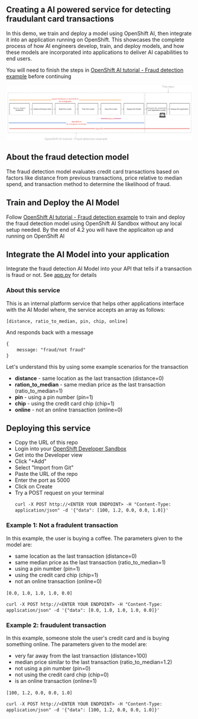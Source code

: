 ## Creating a AI powered service for detecting fraudulant card transactions
In this demo, we train and deploy a model using OpenShift AI, then integrate it into an application running on OpenShift. This showcases the complete process of how AI engineers develop, train, and deploy models, and how these models are incorporated into applications to deliver AI capabilities to end users.

You will need to finish the steps in [OpenShift AI tutorial - Fraud detection example](https://docs.redhat.com/en/documentation/red_hat_openshift_ai_self-managed/2-latest/html/openshift_ai_tutorial_-_fraud_detection_example/index) before continuing

![Screenshot](image.png)


## About the fraud detection model

The fraud detection model evaluates credit card transactions based on factors like distance from previous transactions, price relative to median spend, and transaction method to determine the likelihood of fraud. 

## Train and Deploy the AI Model

Follow [OpenShift AI tutorial - Fraud detection example](https://docs.redhat.com/en/documentation/red_hat_openshift_ai_self-managed/2-latest/html/openshift_ai_tutorial_-_fraud_detection_example/index) to train and deploy the fraud detection model using OpenShift AI Sandbox without any local setup needed. By the end of 4.2 you will have the applicaiton up and running on OpenShift AI

## Integrate the AI Model into your application
Integrate the fraud detection AI Model into your API that tells if a transaction is fraud or not. See [app.py](https://github.com/yashwanthm/ai-fraud-detection-demo-api/blob/main/app.py) for details

### About this service

This is an internal platform service that helps other applications interface with the AI Model where, the service accepts an array as follows:

    [distance, ratio_to_median, pin, chip, online]

And responds back with a message

    {
	    message: "fraud/not fraud"
    }

Let's understand this by using some example scenarios for the transaction
-   **distance** - same location as the last transaction (distance=0)
-   **ration_to_median** - same median price as the last transaction (ratio_to_median=1)
-   **pin** - using a pin number (pin=1)
-   **chip** - using the credit card chip (chip=1)
-   **online** - not an online transaction (online=0)

## Deploying this service

- Copy the URL of this repo
- Login into your [OpenShift Developer Sandbox](https://console.redhat.com/openshift/sandbox)
- Get into the Developer view 
- Click "+Add"
- Select "Import from Git"
- Paste the URL of the repo
- Enter the port as 5000
- Click on Create
- Try a POST request on your terminal
    ```
    curl -X POST http://<ENTER YOUR ENDPOINT> -H "Content-Type: application/json" -d '{"data": [100, 1.2, 0.0, 0.0, 1.0]}' 
    ```

### Example 1: Not a fradulent transaction
In this example, the user is buying a coffee. The parameters given to the model are:
-   same location as the last transaction (distance=0)
-   same median price as the last transaction (ratio_to_median=1)
-   using a pin number (pin=1)
-   using the credit card chip (chip=1)
-   not an online transaction (online=0)

`[0.0, 1.0, 1.0, 1.0, 0.0]`

```
curl -X POST http://<ENTER YOUR ENDPOINT> -H "Content-Type: application/json" -d '{"data": [0.0, 1.0, 1.0, 1.0, 0.0]}'
```

### Example 2: fraudulent transaction
In this example, someone stole the user's credit card and is buying something online. The parameters given to the model are:

-   very far away from the last transaction (distance=100)
-   median price similar to the last transaction (ratio_to_median=1.2)
-   not using a pin number (pin=0)
-   not using the credit card chip (chip=0)
-   is an online transaction (online=1)

`[100, 1.2, 0.0, 0.0, 1.0]`
```
curl -X POST http://<ENTER YOUR ENDPOINT> -H "Content-Type: application/json" -d '{"data": [100, 1.2, 0.0, 0.0, 1.0]}'
```